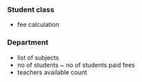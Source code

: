 ### Student class
- fee calculation

### Department
- list of subjects
- no of students
~ no of students paid fees
- teachers available count